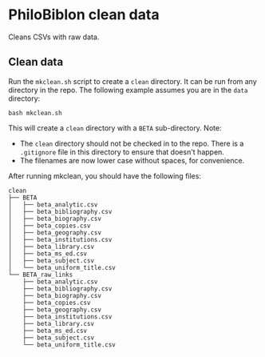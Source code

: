 # PhiloBiblon clean data

Cleans CSVs with raw data.

## Clean data

Run the `mkclean.sh` script to create a `clean` directory. It can be run from any directory in the 
repo. The following example assumes you are in the `data` directory:

```
bash mkclean.sh
```

This will create a `clean` directory with a `BETA` sub-directory. Note:

* The `clean` directory should not be checked in to the repo. There is a `.gitignore` file in this directory to ensure that doesn't happen.
* The filenames are now lower case without spaces, for convenience. 

After running mkclean, you should have the following files:

```
clean
├── BETA
│   ├── beta_analytic.csv
│   ├── beta_bibliography.csv
│   ├── beta_biography.csv
│   ├── beta_copies.csv
│   ├── beta_geography.csv
│   ├── beta_institutions.csv
│   ├── beta_library.csv
│   ├── beta_ms_ed.csv
│   ├── beta_subject.csv
│   └── beta_uniform_title.csv
└── BETA_raw_links
    ├── beta_analytic.csv
    ├── beta_bibliography.csv
    ├── beta_biography.csv
    ├── beta_copies.csv
    ├── beta_geography.csv
    ├── beta_institutions.csv
    ├── beta_library.csv
    ├── beta_ms_ed.csv
    ├── beta_subject.csv
    └── beta_uniform_title.csv
```
